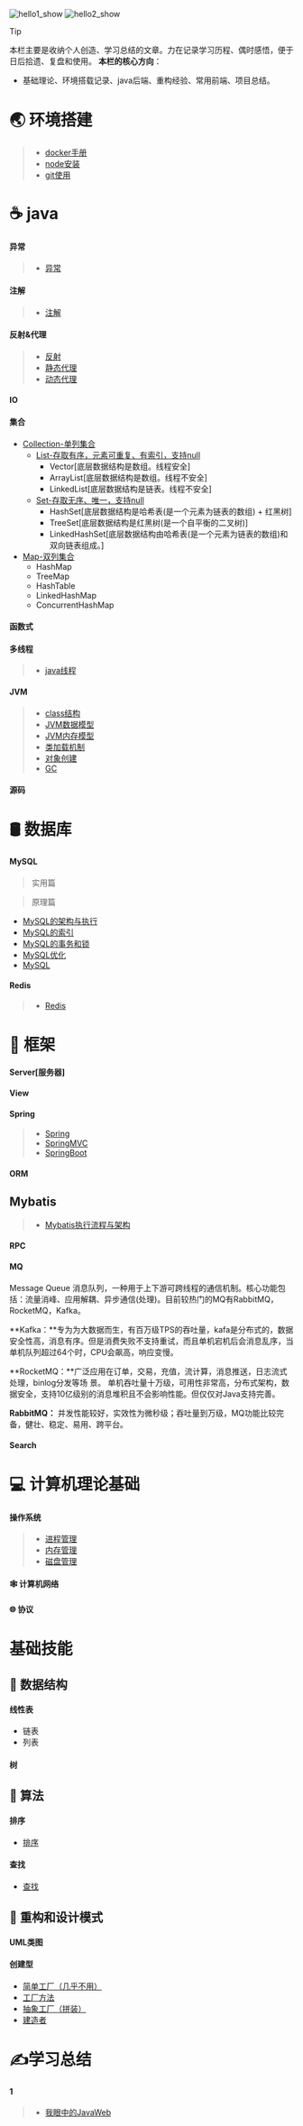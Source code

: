 <link rel="stylesheet" href="https://lizhuo-file.oss-cn-hangzhou.aliyuncs.com/docsify-note/css/local.css" type="text/css">

![hello1_show](https://lizhuo-file.oss-cn-hangzhou.aliyuncs.com/docsify-note/media/img/hello1.png ':class=hello1_show')
![hello2_show](https://lizhuo-file.oss-cn-hangzhou.aliyuncs.com/docsify-note/media/img/hello2.png ':class=hello2_show')

> [!TIP]
> 本栏主要是收纳个人创造、学习总结的文章。力在记录学习历程、偶时感悟，便于日后拾遗、复盘和使用。
> **本栏的核心方向**：
>
> + 基础理论、环境搭载记录、java后端、重构经验、常用前端、项目总结。

# 🌏 环境搭建
> + [docker手册](article/common_tools/environment/docker.md)
> + [node安装](article/common_tools/environment/node.md)
> + [git使用](article/common_tools/environment/git.md)

# ☕ java
<!-- tabs:start -->
#### **异常**
> + [异常](article/required_skills/java/java_exception.md)
#### **注解**
> + [注解](article/required_skills/java/java_annotation.md)
#### **反射&代理**
> + [反射](article/required_skills/java/java_reflex.md)
> + [静态代理]()
> + [动态代理]()
#### **IO**

#### **集合**
+ [Collection-单列集合](article/required_skills/java/java_collection.md?id=collection) 
  + [List-存取有序，元素可重复、有索引，支持null](article/required_skills/java/java_collection.md?id=list)
    + Vector[底层数据结构是数组。线程安全]
    + ArrayList[底层数据结构是数组。线程不安全]
    + LinkedList[底层数据结构是链表。线程不安全]
  + [Set-存取无序、唯一，支持null](article/required_skills/java/java_collection.md?id=set)
    + HashSet[底层数据结构是哈希表(是一个元素为链表的数组) + 红黑树]
    + TreeSet[底层数据结构是红黑树(是一个自平衡的二叉树)]
    + LinkedHashSet[底层数据结构由哈希表(是一个元素为链表的数组)和双向链表组成。]
+ [Map-双列集合](article/required_skills/java/java_collection.md?id=map)
  + HashMap
  + TreeMap
  + HashTable
  + LinkedHashMap
  + ConcurrentHashMap
#### **函数式**

#### **多线程**
> + [java线程](article/required_skills/java/multi_thread/thread.md)

#### **JVM**
> + [class结构](article/required_skills/java/jvm/jvm_class_structure.md)
> + [JVM数据模型](article/required_skills/java/jvm/jvm_data_model.md)
> + [JVM内存模型](article/required_skills/java/jvm/jvm_memory_model.md)
> + [类加载机制](article/required_skills/java/jvm/jvm_class_loading.md)
> + [对象创建](article/required_skills/java/jvm/jvm_object_creating.md)
> + [GC](article/required_skills/java/jvm/jvm_GC.md)

#### **源码**

<!-- tabs:end -->

# 🛢️ 数据库
<!-- tabs:start -->
#### **MySQL**
> 实用篇
  

> 原理篇
  + [MySQL的架构与执行](article/required_skills/database/mysql/mysql_framework_execution.md)
  + [MySQL的索引](article/required_skills/database/mysql/mysql_indexes.md)
  + [MySQL的事务和锁](article/required_skills/database/mysql/mysql_transaction.md)
  + [MySQL优化](article/required_skills/database/mysql/mysql_optimization.md)
  + [MySQL](article/required_skills/database/MySQL.md)
#### **Redis**
> + [Redis](article/required_skills/database/redis/Redis.md)
<!-- tabs:end -->

# 🛴 框架
<!-- tabs:start -->
#### **Server[服务器]**

#### **View**

#### **Spring**
> + [Spring](article/required_skills/frame/spring/spring.md)
> + [SpringMVC](article/required_skills/frame/spring/springMVC.md)
> + [SpringBoot](article/required_skills/frame/spring/springBoot.md)

#### **ORM**
## Mybatis
> + [Mybatis执行流程与架构](article/required_skills/frame/orm/mybatis/mybatis_frame.md)

#### **RPC**

#### **MQ**

Message Queue 消息队列，一种用于上下游可跨线程的通信机制。核心功能包括：流量消峰、应用解耦、异步通信(处理)。目前较热门的MQ有RabbitMQ，RocketMQ，Kafka。

**Kafka：**专为为大数据而生，有百万级TPS的吞吐量，kafa是分布式的，数据安全性高，消息有序。但是消费失败不支持重试，而且单机宕机后会消息乱序，当单机队列超过64个时，CPU会飙高，响应变慢。

**RocketMQ：**广泛应用在订单，交易，充值，流计算，消息推送，日志流式处理，binlog分发等场 景。 单机吞吐量十万级，可用性非常高，分布式架构，数据安全，支持10亿级别的消息堆积且不会影响性能。但仅仅对Java支持完善。

**RabbitMQ：** 并发性能较好，实效性为微秒级；吞吐量到万级，MQ功能比较完备，健壮、稳定、易用、跨平台。

#### **Search**

<!-- tabs:end -->


# 💻 计算机理论基础
<!-- tabs:start -->
#### **操作系统**
> + [进程管理](article/basic_knowledge/computer/os/process_management/process.md)
> + [内存管理]()
> + [磁盘管理]()
#### **🕸️ 计算机网络**

#### **🌐 协议**

<!-- tabs:end -->



# 基础技能

## 🎰 数据结构
<!-- tabs:start -->
#### **线性表**
+ 链表
+ 列表

#### **树**

<!-- tabs:end -->
## 🧮 算法
<!-- tabs:start -->
#### **排序**
+ [排序](article/basic_knowledge/algorithm/sort.md)

#### **查找**
+ [查找](article/basic_knowledge/algorithm/search.md)
<!-- tabs:end -->
## 🧱 重构和设计模式
<!-- tabs:start -->
#### **UML类图**

#### **创建型**
+ [简单工厂（几乎不用）](article/required_skills/rebuild/creational/factory.md?id=简单工厂)
+ [工厂方法](article/required_skills/rebuild/creational/factory.md?id=工厂方法)
+ [抽象工厂（拼装）](article/required_skills/rebuild/creational/factory.md?id=抽象工厂)
+ [建造者](article/required_skills/rebuild/creational/builder.md)

<!-- tabs:end -->

# ✍️学习总结

<!-- tabs:start -->
#### **1**
> + [我眼中的JavaWeb](article/learning_summary/java_web.md)
<!-- tabs:end -->

